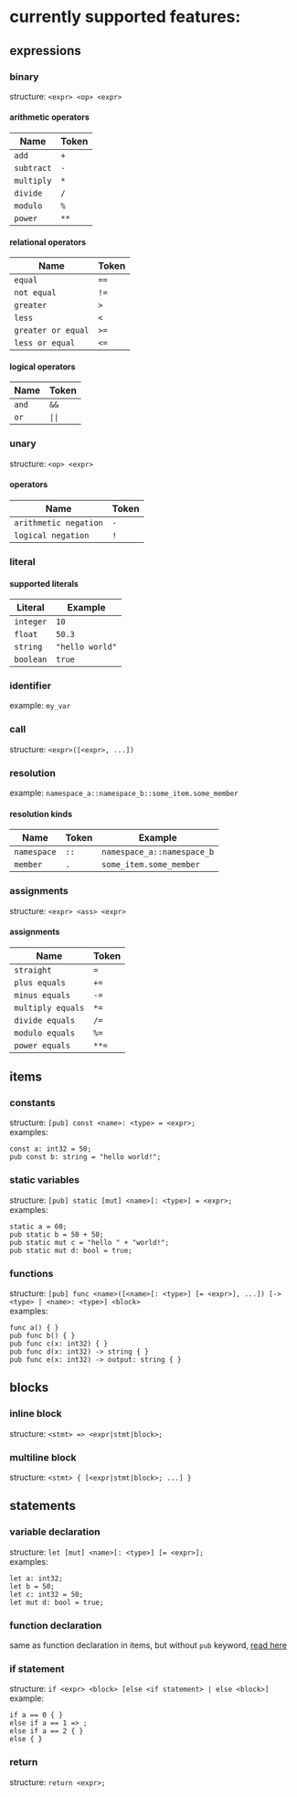 # currently supported features:
## expressions
### binary
structure: `<expr> <op> <expr>`

#### arithmetic operators
| Name          | Token         |
| ------------- | ------------- |
| `add` | `+` |
| `subtract` | `-` |
| `multiply` | `*` |
| `divide` | `/` |
| `modulo` | `%` |
| `power` | `**` |

#### relational operators
| Name          | Token         |
| ------------- | ------------- |
| `equal` | `==` |
| `not equal` | `!=` |
| `greater` | `>` |
| `less` | `<` |
| `greater or equal` | `>=` |
| `less or equal` | `<=` |

#### logical operators
| Name          | Token         |
| ------------- | ------------- |
| `and` | `&&` |
| `or` | `\|\|` |

### unary
structure: `<op> <expr>`

#### operators
| Name          | Token         |
| ------------- | ------------- |
| `arithmetic negation` | `-` |
| `logical negation` | `!` |

### literal
#### supported literals
| Literal          | Example         |
| ------------- | ------------- |
| `integer` | `10` |
| `float` | `50.3` |
| `string` | `"hello world"` |
| `boolean` | `true` |

### identifier
example: `my_var`

### call
structure: `<expr>([<expr>, ...])`

### resolution
example: `namespace_a::namespace_b::some_item.some_member`
#### resolution kinds
| Name          | Token         | Example |
| ------------- | ------------- | ------------- |
| `namespace` | `::` | `namespace_a::namespace_b` |
| `member` | `.` | `some_item.some_member` |

### assignments
structure: `<expr> <ass> <expr>`

#### assignments
| Name          | Token         |
| ------------- | ------------- |
| `straight` | `=` |
| `plus equals` | `+=` |
| `minus equals` | `-=` |
| `multiply equals` | `*=` |
| `divide equals` | `/=` |
| `modulo equals` | `%=` |
| `power equals` | `**=` |

## items
### constants
structure: `[pub] const <name>: <type> = <expr>;`\
examples:
```
const a: int32 = 50;
pub const b: string = "hello world!";
```
### static variables
structure: `[pub] static [mut] <name>[: <type>] = <expr>;`\
examples:
```
static a = 60;
pub static b = 50 + 50;
pub static mut c = "hello " + "world!";
pub static mut d: bool = true;
```
### functions
structure: `[pub] func <name>([<name>[: <type>] [= <expr>], ...]) [-> <type> | <name>: <type>] <block>`\
examples:
```
func a() { }
pub func b() { }
pub func c(x: int32) { }
pub func d(x: int32) -> string { }
pub func e(x: int32) -> output: string { }
```
## blocks
### inline block
structure: `<stmt> => <expr|stmt|block>;`
### multiline block
structure: `<stmt> { [<expr|stmt|block>; ...] }`
## statements
### variable declaration
structure: `let [mut] <name>[: <type>] [= <expr>];`\
examples:
```
let a: int32;
let b = 50;
let c: int32 = 50;
let mut d: bool = true;
```
### function declaration
same as function declaration in items, but without `pub` keyword, [read here](#functions)

### if statement
structure: `if <expr> <block> [else <if statement> | else <block>]`
example:
```
if a == 0 { }
else if a == 1 => ;
else if a == 2 { }
else { }
```

### return
structure: `return <expr>;`